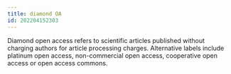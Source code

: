 ```yaml
---
title: diamond OA
id: 202204152303
---
```


Diamond open access refers to scientific articles published without charging authors for article processing charges. Alternative labels include platinum open access, non-commercial open access, cooperative open access or open access commons.
